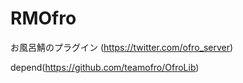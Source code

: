 # RMOfro

お風呂鯖のプラグイン (https://twitter.com/ofro_server)

depend(https://github.com/teamofro/OfroLib)
